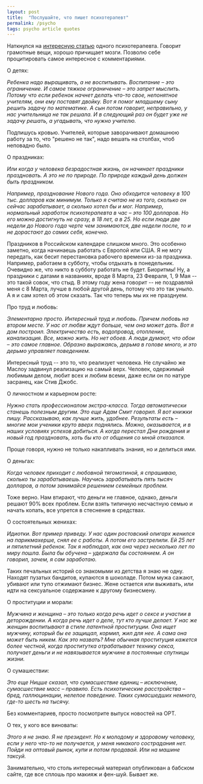 ```yaml
---
layout: post
title:  "Послушайте, что пишет психотерапевт"
permalink: /psycho
tags: psycho article quotes
---
```


Наткнулся на [интересную статью][link-main] одного
психотерапевта. Говорит грамотные вещи, хорошо причищает
мозги. Позволю себе процитировать самое интересное с комментариями.

[link-main]: http://misstits.ru/psiholog-mihail-litvak-u-nas-zhenshhin-vospityvayut-kak-prostitutok/

О детях:

*Ребенка надо выращивать, а не воспитывать. Воспитание – это
ограничение. И самое тяжкое ограничение – это запрет мыслить. Потому
что если ребенок начнет делать что-то свое, непонятное учителям, они
ему поставят двойку. Вот я помог младшему сыну решить задачу по
математике. А сын потом говорит, неправильно, у нас учительница не так
решала. И в следующий раз он будет уже не задачу решать, а угадывать,
что нужно учителю.*

Подпишусь кровью. Учителей, которые заворачивают домашнюю работу за
то, что "решено не так", надо вешать на столбах, чтоб неповадно было.

О праздниках:

*Или когда у человека безрадостная жизнь, он начинает праздники
праздновать. А это не по природе. По природе каждый день должен быть
праздником.*

*Например, празднование Нового года. Оно обходится человеку в 100
тыс. долларов как минимум. Только я считаю не из того, сколько он
сейчас зарабатывает, а сколько хотел бы и мог. Например, нормальный
заработок психотерапевта в час – это 100 долларов. Но его можно
достигнуть не сразу, в 18 лет, а в 25. Но если люди две недели до
Нового года черте чем занимаются, две недели после, то и не дорастают
до самих себя, конечно.*

Праздников в Российском календаре слишком много. Это особенно заметно,
когда начинаешь работать с Европой или США. Я не могу передать, как
бесит перестановка рабочего времени из-за праздника. Например,
работаем в субботу, чтобы отдыхать в понедельник. Очевидно же, что
никто в субботу работать не будет. Биоритмы! Ну, а праздники с датами
в названиях, вроде 8 Марта, 23 Февраля, 1, 9 Мая -- это такой совок,
что стыд. В этому году жена говорит -- не поздравляй меня с 8 Марта,
лучше в любой другой день, потому что это так уныло. А я и сам хотел
об этом сказать. Так что теперь мы их не празднуем.

Про труд и любовь:

*Элементарно просто. Интересный труд и любовь. Причем любовь на втором
месте. У нас от любви ждут больше, чем она может дать. Вот я дом
построил. Электричество есть, водопровод, отопление, канализация. Все,
можно жить. Но нет обоев. А люди думают, что обои – это самое
главное. Образно выражаясь, дерьма в голове много, и это дерьмо
управляет поведением.*

Интересный труд -- это то, что реализует человека. Не случайно же
Маслоу задвинул реализацию на самый верх. Человек, одержимый любимым
делом, любит всех и любим всеми, даже если он по натуре засранец, как Стив
Джобс.

О личностном и карьерном росте:

*Нужно стать профессионалом экстра-класса. Тогда автоматически станешь
полезным другим. Это еще Адам Смит говорил. Я вот книжки
пишу. Рассказываю, как лучше жить, удобнее. Результаты есть – многие
мои ученики круто вверх поднялись. Можно, оказывается, и в наших
условиях успехов добиться. А когда перестал Дни рождения и новый год
праздновать, хоть бы кто от общения со мной отказался.*

Проще говоря, нужно не только накапливать знания, но и делиться ими.

О деньгах:

*Когда человек приходит с любовной тягомотиной, я спрашиваю, сколько ты
зарабатываешь. Научись зарабатывать пять тысяч долларов, а потом
занимайся решением семейных проблем.*

Тоже верно. Нам втирают, что деньги не главное, однако, деньги решают
90% всех проблем. Если взять типичную несчастную семью и начать
копать, все упрется в стеснение в средствах.

О состоятельных женихах:

*Идиотки. Вот пример приведу. У нас один ростовский олигарх женился на
парикмахерше, снял ее с работы. А потом его застрелили. Ей 25 лет и
пятилетний ребенок. Так я наблюдал, как она через несколько лет по
миру пошла. Была бы обучена – удержала бы состоянием. А он говорил,
зачем, я сам заработаю.*

Таких печальных историй со знакомыми из детства я знаю не
одну. Находят пузатых бандитов, купаются в шоколаде. Потом мужа
сажают, убивают или тупо отжимают бизнес. Жене остается или выживать,
или идти на сексуальное содержание к другому бизнесмену.

О проституции и морали:

*Мужчина и женщина – это только когда речь идет о сексе и участии в
деторождении. А когда речь идет о деле, тут кто лучше делает. У нас же
женщин воспитывают в стиле латентной проституции. Она ищет мужчину,
который бы ее защищал, кормил, жил для нее. А сама она может быть
никем. Как это назвать? Мне обычная проституция кажется более честной,
когда проститутка отрабатывает технику секса, получает деньги и не
навязывается мужчине в постоянные спутницы жизни.*

О сумашествии:

*Это еще Ницше сказал, что сумасшествие единиц – исключение,
сумасшествие масс – правило. Есть психотические расстройства – бред,
галлюцинации, нелепое поведение. Таких сумасшедших немного, где-то
шесть на тысячу.*

Без комментариев, просто посмотрите выпуск новостей на ОРТ.

О тех, у кого все виноваты:

*Этого я не знаю. Я не президент. Но к молодому и здоровому человеку,
если у него что-то не получается, у меня никакого сострадания
нет. Пойди на оптовый рынок, купи и потом продавай. Или на машине
таксуй.*

Занимательно, что столь интересный материал опубликован а бабском
сайте, где все сплошь про макияж и фен-шуй. Бывает же.
